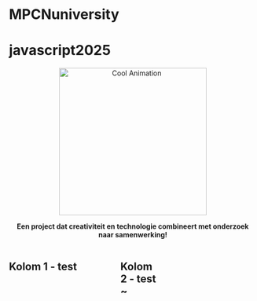 
 # MPCNuniversity 
 
 # javascript2025

<p align="center">
    <img src="https://media.giphy.com/media/1oHUpt2s9Pc1gt9Vm/giphy.gif" alt="Cool Animation" width="300">
</p>
<p align="center">
  <b>Een project dat creativiteit en technologie combineert met onderzoek naar samenwerking!
  </b>
</p>
<style> .container { display: flex; justify-content: spacebetween; } .left, .right { width: 45%; }
</style>
<div class="container">
<div class="left">
  <h2>Kolom 1 - test
  </h2>
</div>
<div class="container">
<div class="right">
  <h2>Kolom 2 - test ~
  </h2>
</div>
</div>



